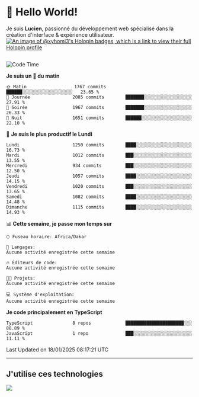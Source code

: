 # 👋 Hello World!

Je suis **Lucien**, passionné du développement web spécialisé dans la création d'interface & expérience utilisateur.
[![An image of @xyhomi3's Holopin badges, which is a link to view their full Holopin profile](https://holopin.me/xyhomi3)](https://holopin.io/@xyhomi3)

##

<!--START_SECTION:waka-->
![Code Time](http://img.shields.io/badge/Code%20Time-2%2C834%20hrs%2050%20mins-blue)

**Je suis un 🐤 du matin** 

```text
🌞 Matin                  1767 commits        ██████░░░░░░░░░░░░░░░░░░░   23.65 % 
🌆 Journée                2085 commits        ███████░░░░░░░░░░░░░░░░░░   27.91 % 
🌃 Soirée                 1967 commits        ███████░░░░░░░░░░░░░░░░░░   26.33 % 
🌙 Nuit                   1651 commits        ██████░░░░░░░░░░░░░░░░░░░   22.10 % 
```
📅 **Je suis le plus productif le Lundi** 

```text
Lundi                    1250 commits        ████░░░░░░░░░░░░░░░░░░░░░   16.73 % 
Mardi                    1012 commits        ███░░░░░░░░░░░░░░░░░░░░░░   13.55 % 
Mercredi                 934 commits         ███░░░░░░░░░░░░░░░░░░░░░░   12.50 % 
Jeudi                    1057 commits        ████░░░░░░░░░░░░░░░░░░░░░   14.15 % 
Vendredi                 1020 commits        ███░░░░░░░░░░░░░░░░░░░░░░   13.65 % 
Samedi                   1082 commits        ████░░░░░░░░░░░░░░░░░░░░░   14.48 % 
Dimanche                 1115 commits        ████░░░░░░░░░░░░░░░░░░░░░   14.93 % 
```


📊 **Cette semaine, je passe mon temps sur** 

```text
🕑︎ Fuseau horaire: Africa/Dakar

💬 Langages: 
Aucune activité enregistrée cette semaine

🔥 Éditeurs de code: 
Aucune activité enregistrée cette semaine

🐱‍💻 Projets: 
Aucune activité enregistrée cette semaine

💻 Système d'exploitation: 
Aucune activité enregistrée cette semaine
```

**Je code principalement en TypeScript** 

```text
TypeScript               8 repos             ██████████████████████░░░   88.89 % 
JavaScript               1 repo              ███░░░░░░░░░░░░░░░░░░░░░░   11.11 % 
```




 Last Updated on 18/01/2025 08:17:21 UTC
<!--END_SECTION:waka-->
---

## J'utilise ces technologies

<p align="left">
  <a href="https://skillicons.dev">
    <img src="https://skillicons.dev/icons?i=ts,js,md,scss,tailwind,react,docker,express,astro,vite,nextjs,vercel,figma,ableton" />
  </a>
</p>

